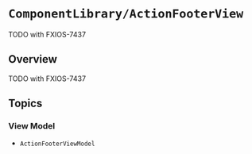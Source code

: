 # ``ComponentLibrary/ActionFooterView``

TODO with FXIOS-7437

## Overview

TODO with FXIOS-7437

## Topics

### View Model

- ``ActionFooterViewModel``
